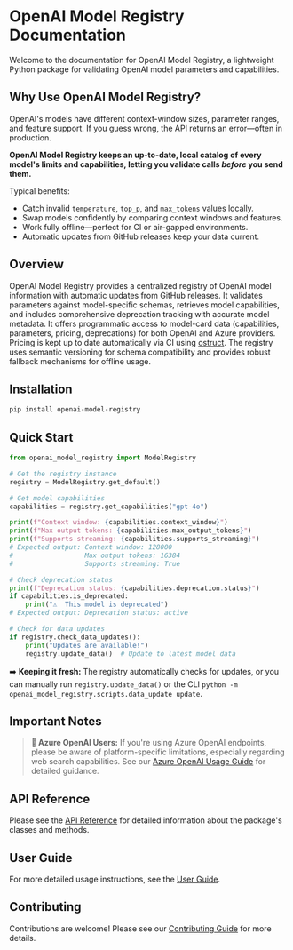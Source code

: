 # OpenAI Model Registry Documentation

Welcome to the documentation for OpenAI Model Registry, a lightweight Python package for validating OpenAI model parameters and capabilities.

## Why Use OpenAI Model Registry?

OpenAI's models have different context-window sizes, parameter ranges, and feature support. If you guess wrong, the API returns an error—often in production.

**OpenAI Model Registry keeps an up-to-date, local catalog of every model's limits and capabilities, letting you validate calls _before_ you send them.**

Typical benefits:

- Catch invalid `temperature`, `top_p`, and `max_tokens` values locally.
- Swap models confidently by comparing context windows and features.
- Work fully offline—perfect for CI or air-gapped environments.
- Automatic updates from GitHub releases keep your data current.

## Overview

OpenAI Model Registry provides a centralized registry of OpenAI model information with automatic updates from GitHub releases. It validates parameters against model-specific schemas, retrieves model capabilities, and includes comprehensive deprecation tracking with accurate model metadata. It offers programmatic access to model-card data (capabilities, parameters, pricing, deprecations) for both OpenAI and Azure providers. Pricing is kept up to date automatically via CI using [ostruct](https://github.com/yaniv-golan/ostruct). The registry uses semantic versioning for schema compatibility and provides robust fallback mechanisms for offline usage.

## Installation

```bash
pip install openai-model-registry
```

## Quick Start

```python
from openai_model_registry import ModelRegistry

# Get the registry instance
registry = ModelRegistry.get_default()

# Get model capabilities
capabilities = registry.get_capabilities("gpt-4o")

print(f"Context window: {capabilities.context_window}")
print(f"Max output tokens: {capabilities.max_output_tokens}")
print(f"Supports streaming: {capabilities.supports_streaming}")
# Expected output: Context window: 128000
#                  Max output tokens: 16384
#                  Supports streaming: True

# Check deprecation status
print(f"Deprecation status: {capabilities.deprecation.status}")
if capabilities.is_deprecated:
    print("⚠️  This model is deprecated")
# Expected output: Deprecation status: active

# Check for data updates
if registry.check_data_updates():
    print("Updates are available!")
    registry.update_data()  # Update to latest model data
```

➡️ **Keeping it fresh:** The registry automatically checks for updates, or you can manually run `registry.update_data()` or the CLI `python -m openai_model_registry.scripts.data_update update`.

## Important Notes

> **🔵 Azure OpenAI Users:** If you're using Azure OpenAI endpoints, please be aware of platform-specific limitations, especially regarding web search capabilities. See our [Azure OpenAI Usage Guide](user-guide/azure-openai.md) for detailed guidance.

## API Reference

Please see the [API Reference](api/index.md) for detailed information about the package's classes and methods.

## User Guide

For more detailed usage instructions, see the [User Guide](user-guide/index.md).

## Contributing

Contributions are welcome! Please see our [Contributing Guide](contributing.md) for more details.

